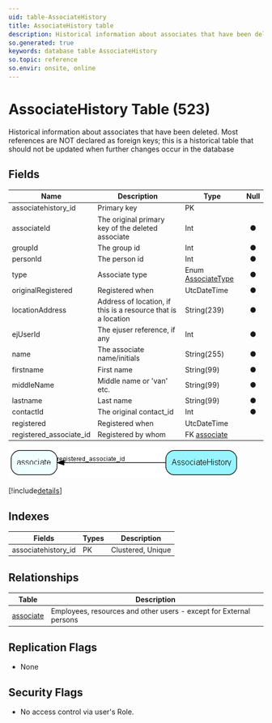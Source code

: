 ```yaml
---
uid: table-AssociateHistory
title: AssociateHistory table
description: Historical information about associates that have been deleted. Most references are NOT declared as foreign keys; this is a historical table that should not be updated when further changes occur in the database
so.generated: true
keywords: database table AssociateHistory
so.topic: reference
so.envir: onsite, online
---
```


# AssociateHistory Table (523)

Historical information about associates that have been deleted. Most references are NOT declared as foreign keys; this is a historical table that should not be updated when further changes occur in the database

## Fields

| Name | Description | Type | Null |
|------|-------------|------|:----:|
|associatehistory\_id|Primary key|PK| |
|associateId|The original primary key of the deleted associate|Int|&#x25CF;|
|groupId|The group id|Int|&#x25CF;|
|personId|The person id|Int|&#x25CF;|
|type|Associate type|Enum [AssociateType](enums/associatetype.md)|&#x25CF;|
|originalRegistered|Registered when|UtcDateTime|&#x25CF;|
|locationAddress|Address of location, if this is a resource that is a location|String(239)|&#x25CF;|
|ejUserId|The ejuser reference, if any|Int|&#x25CF;|
|name|The associate name/initials|String(255)|&#x25CF;|
|firstname|First name|String(99)|&#x25CF;|
|middleName|Middle name or &apos;van&apos; etc.|String(99)|&#x25CF;|
|lastname|Last name|String(99)|&#x25CF;|
|contactId|The original contact_id|Int|&#x25CF;|
|registered|Registered when|UtcDateTime| |
|registered\_associate\_id|Registered by whom|FK [associate](associate.md)| |


![AssociateHistory table relationship diagram](./media/AssociateHistory.png)

[!include[details](./includes/associatehistory.md)]

## Indexes

| Fields | Types | Description |
|--------|-------|-------------|
|associatehistory\_id |PK |Clustered, Unique |

## Relationships

| Table|  Description |
|------|-------------|
|[associate](associate.md)  |Employees, resources and other users - except for External persons |


## Replication Flags

* None

## Security Flags

* No access control via user's Role.

